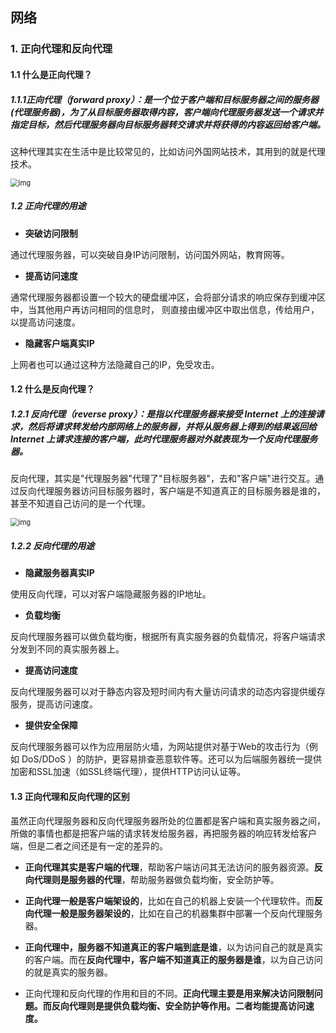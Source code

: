 ## 网络

### 1. 正向代理和反向代理

#### 1.1 什么是正向代理？

##### 1.1.1**正向代理（forward proxy）：是一个位于客户端和目标服务器之间的服务器(代理服务器)，为了从目标服务器取得内容，客户端向代理服务器发送一个请求并指定目标，然后代理服务器向目标服务器转交请求并将获得的内容返回给客户端。**

这种代理其实在生活中是比较常见的，比如访问外国网站技术，其用到的就是代理技术。

<img src="https://raw.githubusercontent.com/ayifuture0920/java-study/main/pictures/9bb0wwt9dj.jpeg" alt="img" style="zoom: 80%;" />

##### 1.2 **正向代理的用途**

- **突破访问限制** 

通过代理服务器，可以突破自身IP访问限制，访问国外网站，教育网等。

- **提高访问速度**

通常代理服务器都设置一个较大的硬盘缓冲区，会将部分请求的响应保存到缓冲区中，当其他用户再访问相同的信息时， 则直接由缓冲区中取出信息，传给用户，以提高访问速度。

- **隐藏客户端真实IP**

上网者也可以通过这种方法隐藏自己的IP，免受攻击。

#### 1.2 什么是反向代理？

##### 1.2.1 **反向代理（reverse proxy）：是指以代理服务器来接受 Internet 上的连接请求，然后将请求转发给内部网络上的服务器，并将从服务器上得到的结果返回给 Internet 上请求连接的客户端，此时代理服务器对外就表现为一个反向代理服务器。**

反向代理，其实是"代理服务器"代理了"目标服务器"，去和"客户端"进行交互。通过反向代理服务器访问目标服务器时，客户端是不知道真正的目标服务器是谁的，甚至不知道自己访问的是一个代理。

<img src="https://raw.githubusercontent.com/ayifuture0920/java-study/main/pictures/g4y6wi918j.jpeg" alt="img" style="zoom:80%;" />

##### 1.2.2 **反向代理的用途**

- **隐藏服务器真实IP**

使用反向代理，可以对客户端隐藏服务器的IP地址。

- **负载均衡**

反向代理服务器可以做负载均衡，根据所有真实服务器的负载情况，将客户端请求分发到不同的真实服务器上。

- **提高访问速度**

反向代理服务器可以对于静态内容及短时间内有大量访问请求的动态内容提供缓存服务，提高访问速度。

- **提供安全保障**

反向代理服务器可以作为应用层防火墙，为网站提供对基于Web的攻击行为（例如 DoS/DDoS ）的防护，更容易排查恶意软件等。还可以为后端服务器统一提供加密和SSL加速（如SSL终端代理），提供HTTP访问认证等。

#### 1.3 **正向代理和反向代理的区别**

虽然正向代理服务器和反向代理服务器所处的位置都是客户端和真实服务器之间，所做的事情也都是把客户端的请求转发给服务器，再把服务器的响应转发给客户端，但是二者之间还是有一定的差异的。

- **正向代理其实是客户端的代理**，帮助客户端访问其无法访问的服务器资源。**反向代理则是服务器的代理**，帮助服务器做负载均衡，安全防护等。

- **正向代理一般是客户端架设的**，比如在自己的机器上安装一个代理软件。而**反向代理一般是服务器架设的**，比如在自己的机器集群中部署一个反向代理服务器。

- **正向代理中，服务器不知道真正的客户端到底是谁**，以为访问自己的就是真实的客户端。而在**反向代理中，客户端不知道真正的服务器是谁**，以为自己访问的就是真实的服务器。

- 正向代理和反向代理的作用和目的不同。**正向代理主要是用来解决访问限制问题。而反向代理则是提供负载均衡、安全防护等作用。二者均能提高访问速度。**